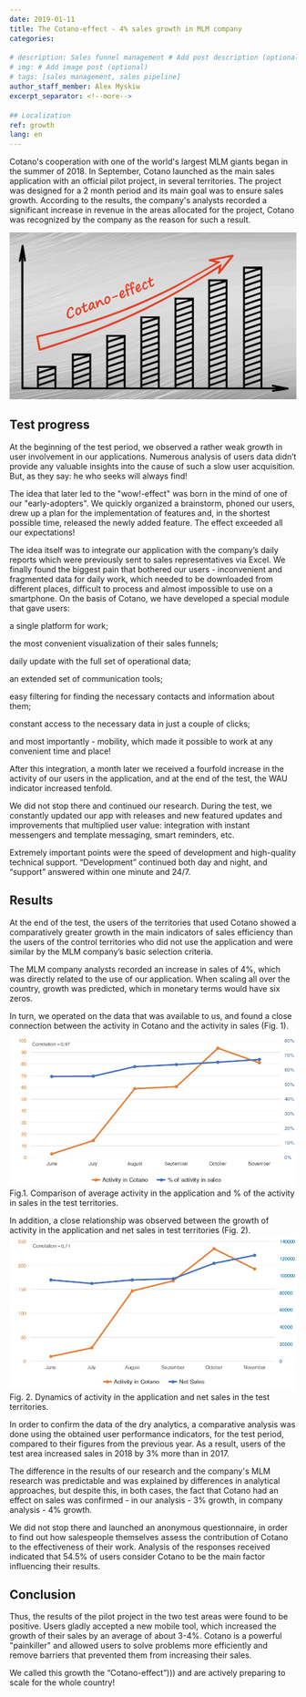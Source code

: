 ```yaml
---
date: 2019-01-11
title: The Cotano-effect - 4% sales growth in MLM company
categories:
  
# description: Sales funnel management # Add post description (optional)
# img: # Add image post (optional)
# tags: [sales management, sales pipeline]
author_staff_member: Alex Myskiw
excerpt_separator: <!--more-->

## Localization
ref: growth
lang: en
---
```

Cotano's cooperation with one of the world's largest MLM giants began in the summer of 2018. In September, Cotano launched as the main sales application with an official pilot project, in several territories. The project was designed for a 2 month period and its main goal was to ensure sales growth. According to the results, the company's analysts recorded a significant increase in revenue in the areas allocated for the project, Cotano was recognized by the company as the reason for such a result.
<!--more-->
![Cotano-effect](/images/Blog_Post_Cotano-effect-en.jpg)

## Test progress

At the beginning of the test period, we observed a rather weak growth in user involvement in our applications. Numerous analysis of users data didn’t provide any valuable insights into the cause of such a slow user acquisition. But, as they say: he who seeks will always find!

The idea that later led to the "wow!-effect" was born in the mind of one of our "early-adopters". We quickly organized a brainstorm, phoned our users, drew up a plan for the implementation of features and, in the shortest possible time, released the newly added feature. The effect exceeded all our expectations!

The idea itself was to integrate our application with the company’s daily reports which were previously sent to sales representatives via Excel. We finally found the biggest pain that bothered our users - inconvenient and fragmented data for daily work, which needed to be downloaded from different places, difficult to process and almost impossible to use on a smartphone. On the basis of Cotano, we have developed a special module that gave users:

a single platform for work;

the most convenient visualization of their sales funnels;

daily update with the full set of operational data;

an extended set of communication tools;

easy filtering for finding the necessary contacts and information about them;

constant access to the necessary data in just a couple of clicks;

and most importantly - mobility, which made it possible to work at any convenient time and place!

After this integration, a month later we received a fourfold increase in the activity of our users in the application, and at the end of the test, the WAU indicator increased tenfold.

We did not stop there and continued our research. During the test, we constantly updated our app with releases and new featured updates and improvements that multiplied user value: integration with instant messengers and template messaging, smart reminders, etc.

Extremely important points were the speed of development and high-quality technical support. “Development” continued both day and night, and “support” answered within one minute and 24/7.

## Results

At the end of the test, the users of the territories that used Cotano showed a comparatively greater growth in the main indicators of sales efficiency than the users of the control territories who did not use the application and were similar by the MLM company’s basic selection criteria.

The MLM company analysts recorded an increase in sales of 4%, which was directly related to the use of our application. When scaling all over the country, growth was predicted, which in monetary terms would have six zeros.

In turn, we operated on the data that was available to us, and found a close connection between the activity in Cotano and the activity in sales (Fig. 1).
![Activity in Cotano vs Activity in sales](/images/Blog_Post_Chart4.1.jpg)
Fig.1. Comparison of average activity in the application and % of the activity in sales in the test territories.

In addition, a close relationship was observed between the growth of activity in the application and net sales in test territories (Fig. 2).
![Activity in Cotano vs Net sales](/images/Blog_Post_Chart4.2.jpg)
Fig. 2. Dynamics of activity in the application and net sales in the test territories.

In order to confirm the data of the dry analytics, a comparative analysis was done using the obtained user performance indicators, for the test period, compared to their figures from the previous year. As a result, users of the test area increased sales in 2018 by 3% more than in 2017.

The difference in the results of our research and the company's MLM research was predictable and was explained by differences in analytical approaches, but despite this, in both cases, the fact that Cotano had an effect on sales was confirmed - in our analysis - 3% growth, in company analysis - 4% growth.

We did not stop there and launched an anonymous questionnaire, in order to find out how salespeople themselves assess the contribution of Cotano to the effectiveness of their work. Analysis of the responses received indicated that 54.5% of users consider Cotano to be the main factor influencing their results.

## Conclusion

Thus, the results of the pilot project in the two test areas were found to be positive. Users gladly accepted a new mobile tool, which increased the growth of their sales by an average of about 3-4%. Cotano is a powerful "painkiller" and allowed users to solve problems more efficiently and remove barriers that prevented them from increasing their sales.

We called this growth the “Cotano-effect”))) and are actively preparing to scale for the whole country!
